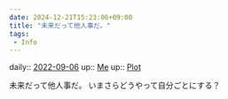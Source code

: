 ```yaml
---
date: 2024-12-21T15:23:06+09:00
title: "未来だって他人事だ。"
tags:
 - Info
---
```


daily:: [2022-09-06](Daily_Note/2022-09-06.md)
up:: [Me](../Bar/Novel/Chaos/Me.md)
up:: [Plot](../Bar/Novel/Chaos/Plot.md)

未来だって他人事だ。
いまさらどうやって自分ごとにする？